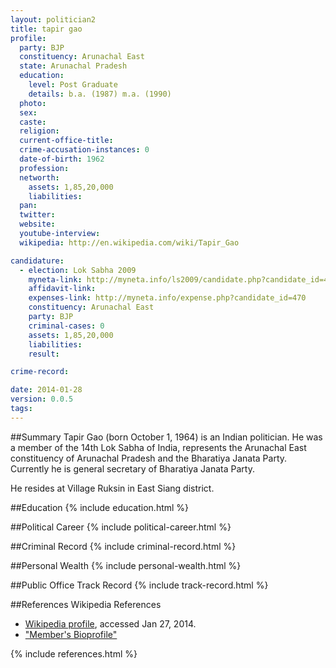```yaml
---
layout: politician2
title: tapir gao
profile: 
  party: BJP
  constituency: Arunachal East
  state: Arunachal Pradesh
  education: 
    level: Post Graduate
    details: b.a. (1987) m.a. (1990)
  photo: 
  sex: 
  caste: 
  religion: 
  current-office-title: 
  crime-accusation-instances: 0
  date-of-birth: 1962
  profession: 
  networth: 
    assets: 1,85,20,000
    liabilities: 
  pan: 
  twitter: 
  website: 
  youtube-interview: 
  wikipedia: http://en.wikipedia.com/wiki/Tapir_Gao

candidature: 
  - election: Lok Sabha 2009
    myneta-link: http://myneta.info/ls2009/candidate.php?candidate_id=470
    affidavit-link: 
    expenses-link: http://myneta.info/expense.php?candidate_id=470
    constituency: Arunachal East 
    party: BJP
    criminal-cases: 0
    assets: 1,85,20,000
    liabilities: 
    result:  

crime-record: 

date: 2014-01-28
version: 0.0.5
tags: 
---
```

##Summary
Tapir Gao (born October 1, 1964) is an Indian politician. He was a member of the 14th Lok Sabha of India, represents the Arunachal East constituency of Arunachal Pradesh and the Bharatiya Janata Party. Currently he is general secretary of Bharatiya Janata Party.

He resides at Village Ruksin in East Siang district.


##Education
{% include education.html %}


##Political Career
{% include political-career.html %}


##Criminal Record
{% include criminal-record.html %}


##Personal Wealth
{% include personal-wealth.html %}


##Public Office Track Record
{% include track-record.html %}


##References
Wikipedia References
- [Wikipedia profile]({{page.profile.wikipedia}}), accessed Jan 27, 2014.
- ["Member's Bioprofile"][wiki1]

[wiki1]: http://164.100.47.132/LssNew/members/former_Biography.aspx?mpsno=3973


{% include references.html %}